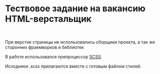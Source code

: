 <h1>Тествовое задание на вакансию HTML-верстальщик</h1><br>
<p>При верстке страницы не использовались сборщики проекта, а так же сторонних фраемворков и библиотек</p>
<p>В работе использовался препроцессор <u>SCSS</u>.</p>
<p>Исходники .scss прилагаются вместе с готовым файлом стилей.</p>